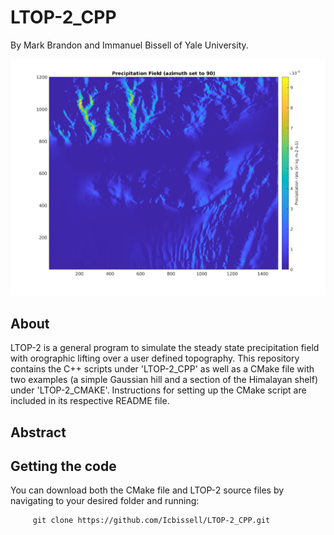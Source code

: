 # LTOP-2_CPP

   By Mark Brandon and Immanuel Bissell of Yale University. 
   
 ![alt text](https://github.com/Icbissell/LTOP-2_CPP/blob/main/misc/Precipitation.png)

## About
   LTOP-2 is a general program to simulate the steady state precipitation field with orographic lifting over a user defined topography. This repository contains the C++ scripts under 'LTOP-2_CPP' as well as a CMake file with two examples (a simple Gaussian hill and a section of the Himalayan shelf) under 'LTOP-2_CMAKE'. Instructions for setting up the CMake script are included in its respective README file. 

## Abstract
   
## Getting the code
   You can download both the CMake file and LTOP-2 source files by navigating to your desired folder and running:
   
         git clone https://github.com/Icbissell/LTOP-2_CPP.git 
